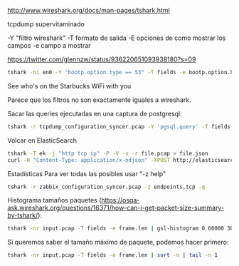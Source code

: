 <http://www.wireshark.org/docs/man-pages/tshark.html>

tcpdump supervitaminado

-Y "filtro wireshark"
-T formato de salida
-E opciones de como mostrar los campos
-e campo a mostrar

<https://twitter.com/glennzw/status/936220651093938180?s=09>

```bash
tshark -ni en0 -Y "bootp.option.type == 53" -T fields -e bootp.option.hostname -e eth.src_resolved
```

See who's on the Starbucks WiFi with you

Parece que los filtros no son exactamente iguales a wireshark.

Sacar las queries ejecutadas en una captura de postgresql:

```bash
tshark -r tcpdump_configuration_syncer.pcap -Y 'pgsql.query' -T fields -e pgsql.query
```

Volcar en ElasticSearch

```bash
tshark -T ek -j "http tcp ip" -P -V -x -r file.pcap > file.json
curl -H "Content-Type: application/x-ndjson" -XPOST http://elasticsearch:9200/_bulk --data-binary "@file.json"
```

Estadísticas
Para ver todas las posibles usar "-z help"

```bash
tshark -r zabbix_configuration_syncer.pcap -z endpoints,tcp -q
```

Histograma tamaños paquetes (<https://osqa-ask.wireshark.org/questions/16371/how-can-i-get-packet-size-summary-by-tshark/>):

```bash
tshark -nr input.pcap -T fields -e frame.len | gsl-histogram 0 60000 30
```

Si queremos saber el tamaño máximo de paquete, podemos hacer primero:

```bash
tshark -nr input.pcap -T fields -e frame.len | sort -n | tail -n 1
```
